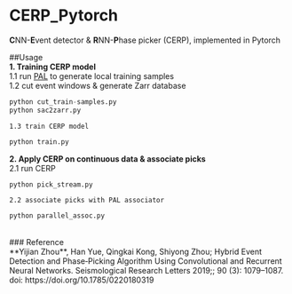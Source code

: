 # CERP_Pytorch
**C**NN-**E**vent detector & **R**NN-**P**hase picker (CERP), implemented in Pytorch 

##Usage <br>
**1. Training CERP model** <br>
    1.1 run [PAL](https://github.com/YijianZhou/PAL) to generate local training samples <br>
    1.2 cut event windows & generate Zarr database <br>
```python
python cut_train-samples.py
python sac2zarr.py
```

    1.3 train CERP model
```python
python train.py
```

**2. Apply CERP on continuous data & associate picks** <br>
    2.1 run CERP
```python
python pick_stream.py
```

    2.2 associate picks with PAL associator
```python
python parallel_assoc.py
```
<br>
### Reference <br>
**Yijian Zhou**, Han Yue, Qingkai Kong, Shiyong Zhou; Hybrid Event Detection and Phase‐Picking Algorithm Using Convolutional and Recurrent Neural Networks. Seismological Research Letters 2019;; 90 (3): 1079–1087. doi: https://doi.org/10.1785/0220180319

